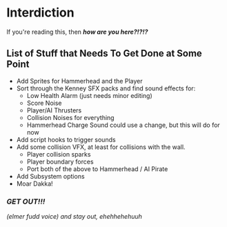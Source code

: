 # Interdiction
If you're reading this, then ***how are you here?!?!?***

## List of Stuff that Needs To Get Done at Some Point
* Add Sprites for Hammerhead and the Player
* Sort through the Kenney SFX packs and find sound effects for:
	* Low Health Alarm (just needs minor editing)
	* Score Noise
	* Player/AI Thrusters
	* Collision Noises for everything
	* Hammerhead Charge Sound could use a change, but this will do for now
* Add script hooks to trigger sounds
* Add some collision VFX, at least for collisions with the wall.
	* Player collision sparks
	* Player boundary forces
	* Port both of the above to Hammerhead / AI Pirate
* Add Subsystem options
* Moar Dakka!

### *GET OUT!!!*
*(elmer fudd voice) and stay out, ehehhehehuuh*
